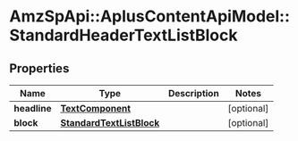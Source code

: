 # AmzSpApi::AplusContentApiModel::StandardHeaderTextListBlock

## Properties
Name | Type | Description | Notes
------------ | ------------- | ------------- | -------------
**headline** | [**TextComponent**](TextComponent.md) |  | [optional] 
**block** | [**StandardTextListBlock**](StandardTextListBlock.md) |  | [optional] 

